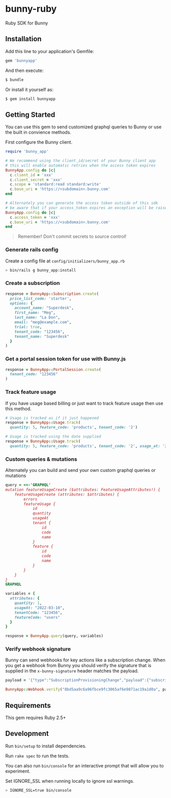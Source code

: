 # bunny-ruby

Ruby SDK for Bunny

## Installation

Add this line to your application's Gemfile:

```ruby
gem 'bunnyapp'
```

And then execute:

```sh
$ bundle
```

Or install it yourself as:

```sh
$ gem install bunnyapp
```

## Getting Started

You can use this gem to send customized graphql queries to Bunny or use the built in convience methods.

First configure the Bunny client.

```ruby
require 'bunny_app'

# We recommend using the client_id/secret of your Bunny client app
# this will enable automatic retries when the access token expires
BunnyApp.config do |c|
  c.client_id = 'xxx'
  c.client_secret = 'xxx'
  c.scope = 'standard:read standard:write'
  c.base_uri = 'https://<subdomain>.bunny.com'
end

# Alternately you can generate the access token outside of this sdk
# be aware that if your access_token expires an exception will be raised
BunnyApp.config do |c|
  c.access_token = 'xxx'
  c.base_uri = 'https://<subdomain>.bunny.com'
end
```

> Remember! Don't commit secrets to source control!

### Generate rails config

Create a config file at `config/initializers/bunny_app.rb`

```sh
> bin/rails g bunny_app:install
```

### Create a subscription

```ruby
response = BunnyApp::Subscription.create(
  price_list_code: 'starter',
  options: {
    account_name: "Superdesk",
    first_name: "Meg",
    last_name: "La Don",
    email: "meg@example.com",
    trial: true,
    tenant_code: "123456",
    tenant_name: "Superdesk"
  }
)
```

### Get a portal session token for use with Bunny.js

```ruby
response = BunnyApp::PortalSession.create(
  tenant_code: "123456"
)
```

### Track feature usage

If you have usage based billing or just want to track feature usage then use this method.

```ruby
# Usage is tracked as if it just happened
response = BunnyApp::Usage.track(
  quantity: 5, feature_code: 'products', tenant_code: '2')

# Usage is tracked using the date supplied
response = BunnyApp::Usage.track(
  quantity: 5, feature_code: 'products', tenant_code: '2', usage_at: '2022-03-10')
```

### Custom queries & mutations

Alternately you can build and send your own custom graphql queries or mutations

```ruby
query = <<-'GRAPHQL'
mutation featureUsageCreate ($attributes: FeatureUsageAttributes!) {
    featureUsageCreate (attributes: $attributes) {
        errors
        featureUsage {
            id
            quantity
            usageAt
            tenant {
                id
                code
                name
            }
            feature {
                id
                code
                name
            }
        }
    }
}
GRAPHQL

variables = {
  attributes: {
    quantity: 1,
    usageAt: "2022-03-10",
    tenantCode: "123456",
    featureCode: "users"
  }
}

response = BunnyApp.query(query, variables)
```

### Verify webhook signature

Bunny can send webhooks for key actions like a subscription change. When you get a webhook from Bunny you should verify the signature that is supplied in the `x-bunny-signature` header matches the payload.

```ruby
payload = '{"type":"SubscriptionProvisioningChange","payload":{"subscription":{"id":27,"state":"trial","trial_start_date":"2022-06-04","trial_end_date":"2022-06-18","start_date":null,"end_date":null,"auto_renew":false,"account":{"id":33,"name":"Ondricka, Flatley and Kessler"},"tenant":null,"product":{"code":"stealth","name":"Stealth","description":null,"sku":null},"features":[{"code":"users","quantity":1},{"code":"crm","quantity":null}]}}}'

BunnyApp::Webhook.verify("8bd5aa9c6a96fbce9fc3065af6e9871ac19a1d0a", payload, "secret-key")
```

## Requirements

This gem requires Ruby 2.5+

## Development

Run `bin/setup` to install dependencies.

Run `rake spec` to run the tests.

You can also run `bin/console` for an interactive prompt that will allow you to experiment.

Set IGNORE_SSL when running locally to ignore ssl warnings.

```sh
> IGNORE_SSL=true bin/console
```
